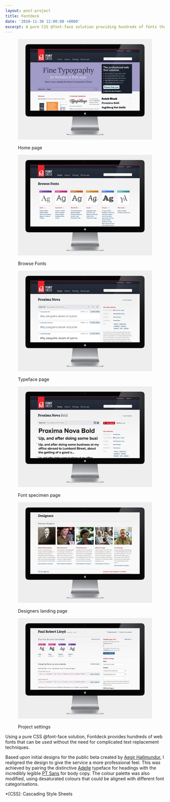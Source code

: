 ```yaml
---
layout: post-project
title: Fontdeck
date: '2010-11-30 12:00:00 +0000'
excerpt: A pure CSS @font-face solution providing hundreds of fonts that can be used on the web without the need for complicated and non-standard based text replacement techniques.
---
```

<div class="slides">
    <figure>
        <img src="/assets/images/portfolio/fontdeck/0.jpg" alt=""/>
        <figcaption>
            <p>Home page</p>
        </figcaption>
    </figure>
    <figure>
        <img src="/assets/images/portfolio/fontdeck/1.jpg" alt=""/>
        <figcaption>
            <p>Browse Fonts</p>
        </figcaption>
    </figure>
    <figure>
        <img src="/assets/images/portfolio/fontdeck/2.jpg" alt=""/>
        <figcaption>
            <p>Typeface page</p>
        </figcaption>
    </figure>
    <figure>
        <img src="/assets/images/portfolio/fontdeck/3.jpg" alt=""/>
        <figcaption>
            <p>Font specimen page</p>
        </figcaption>
    </figure>
    <figure>
        <img src="/assets/images/portfolio/fontdeck/4.jpg" alt=""/>
        <figcaption>
            <p>Designers landing page</p>
        </figcaption>
    </figure>
    <figure>
        <img src="/assets/images/portfolio/fontdeck/5.jpg" alt=""/>
        <figcaption>
            <p>Project settings</p>
        </figcaption>
    </figure>
</div>

Using a pure CSS @font-face solution, Fontdeck provides hundreds of web fonts that can be used without the need for complicated text replacement techniques.

Based upon initial designs for the public beta created by [Aegir Hallmundur][1], I realigned the design to give the service a more professional feel. This was achieved by pairing the distinctive [Adelle][2] typeface for headings with the incredibly legible [PT Sans][3] for body copy. The colour palette was also modified, using desaturated colours that could be aligned with different font categorisations.

[1]: http://aegir.me/work/fontdeck/
[2]: http://fontdeck.com/typeface/adelle
[3]: http://fontdeck.com/typeface/ptsans

*[CSS]: Cascading Style Sheets